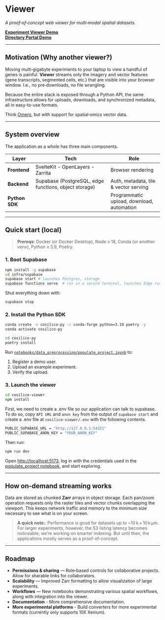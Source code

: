 # Viewer

*A proof‑of‑concept web viewer for multi‑modal spatial datasets.*

[**Experiment Viewer Demo**](https://lighthearted-kulfi-ce56ba.netlify.app/portal/demo_429ed69f-28e9-4663-8e71-222a7fbc7533)\
[**Directory Portal Demo**](https://lighthearted-kulfi-ce56ba.netlify.app/portal/demo_directory_429ed69f-28e9-4663-8e71-222a7fbc7533)

---

## Motivation (Why another viewer?)

Moving multi‑gigabyte experiments to your laptop to view a handful of genes is painful. **Viewer** streams only the imagery and vector features (gene transcripts, segmented cells, etc.) that are visible into your browser window. I.e., no pre‑downloads, no file wrangling.

Because the entire stack is exposed through a Python API, the same infrastructure allows for uploads, downloads, and synchronized metadata, all in easy-to-use formats.

Think [Omero](https://www.openmicroscopy.org/omero/), but with support for spatial‑omics vector data.

---

## System overview

The application as a whole has three main components.

| Layer          | Tech                                                  | Role                                      |
| -------------- | ----------------------------------------------------- | ----------------------------------------- |
| **Frontend**   | SvelteKit - OpenLayers - Zarrita                      | Browser rendering                         |
| **Backend**    | Supabase (PostgreSQL, edge functions, object storage) | Auth, metadata, tile & vector serving     |
| **Python SDK** |                                                       | Programmatic upload, download, automation |

---

## Quick start (local)

> **Prereqs**: Docker (or Docker Desktop), Node ≥ 18, Conda (or another venv), Python ≥ 3.9, Poetry.

### 1. Boot Supabase

```bash
npm install -g supabase
cd infra/supabase
supabase start # launches Postgres, storage
supabase functions serve  # run in a second terminal, launches Edge runtime
```

Shut everything down with:

```bash
supabase stop
```

### 2. Install the Python SDK

```bash
conda create -n cosilico-py -c conda-forge python=3.10 poetry -y
conda activate cosilico-py

cd cosilico-py
poetry install
```

Run [`notebooks/data_preprocessing/populate_project.ipynb`](https://github.com/estorrs/viewer/blob/main/notebooks/data_preprocessing/populate_project.ipynb) to:

1. Register a demo user.
2. Upload an example experiment.
3. Verify the upload.

### 3. Launch the viewer

```bash
cd cosilico-viewer
npm install
```

First, we need to create a .env file so our application can talk to supabase. To do so, copy `API URL` and `anon key` from the output of `supabase start` and create a .env file at `cosilico-viewer/.env` with the following contents.

```bash
PUBLIC_SUPABASE_URL = "http://127.0.0.1:54321"
PUBLIC_SUPABASE_ANON_KEY = "YOUR_ANON_KEY"
```

Then run:

```bash
npm run dev
```

Open [http://localhost:5173](http://localhost:5173), log in with the credentials used in the [populate_project notebook](https://github.com/estorrs/viewer/blob/main/notebooks/data_preprocessing/populate_project.ipynb), and start exploring.

---

## How on‑demand streaming works

Data are stored as chunked **Zarr** arrays in object storage. Each pan/zoom operation requests only the raster tiles and vector chunks overlapping the viewport. This keeps network traffic and memory to the minimum size necessary to see what is on your screen.

> **A quick note:**: Performance is good for datasets up to \~10 k × 10 k µm. For larger experiments, however, the S3 listing latency becomes noticeable; we’re working on smarter indexing. But until then, the applications mostly serves as a proof-of-concept.

---

## Roadmap

- **Permissions & sharing** — Role‑based controls for collaborative projects. Allow for sharable links for collaborators.
- **Scalability** — Improved Zarr formatting to allow visualization of large experiments.
- **Workflows** — New notebooks demonstrating various spatial workflows, along with integration into the viewer.
- **Documentation** - More comprehensive documentation.
- **More experimental platforms** - Build converters for more experimental formats (currently only supports 10X Xenium).

